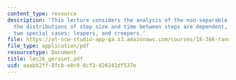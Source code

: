 ```yaml
---
content_type: resource
description: 'This lecture considers the analysis of the non-separable CTRW in which
  the distributions of step size and time between steps are dependent, considering
  two special cases: leapers, and creepers.'
file: https://ol-ocw-studio-app-qa.s3.amazonaws.com/courses/18-366-random-walks-and-diffusion-fall-2006/aaabb2ff8fcbe8c08cf3d26241df537e_lec26_geraint.pdf
file_type: application/pdf
resourcetype: Document
title: lec26_geraint.pdf
uid: aaabb2ff-8fcb-e8c0-8cf3-d26241df537e
---
```

